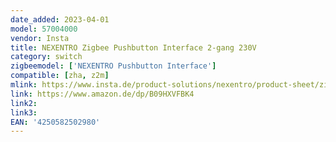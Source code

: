 ```yaml
---
date_added: 2023-04-01
model: 57004000
vendor: Insta
title: NEXENTRO Zigbee Pushbutton Interface 2-gang 230V
category: switch
zigbeemodel: ['NEXENTRO Pushbutton Interface']
compatible: [zha, z2m]
mlink: https://www.insta.de/product-solutions/nexentro/product-sheet/zigbee_pushbutton_interface_2_gang_230_v
link: https://www.amazon.de/dp/B09HXVFBK4
link2: 
link3: 
EAN: '4250582502980'
---
```

